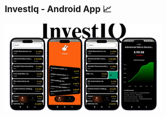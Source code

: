 # InvestIq - Android App 📈

![App Screenshot](https://github.com/shalenMathew/InvestIq-AndroidApp/blob/master/images/investIQ_banner.png)
